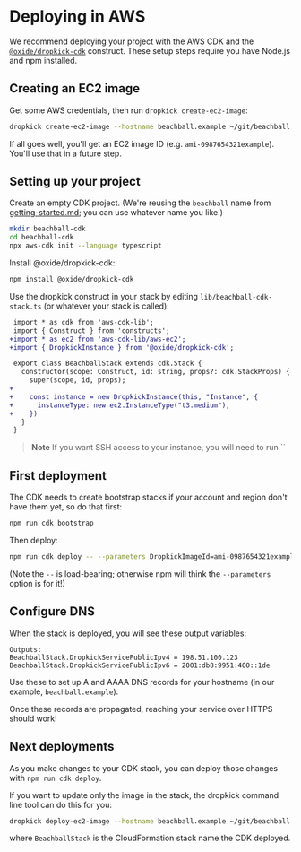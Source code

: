 # Deploying in AWS

We recommend deploying your project with the AWS CDK and the [`@oxide/dropkick-cdk`](https://www.npmjs.com/package/@oxide/dropkick-cdk) construct. These setup steps require you have Node.js and npm installed.

## Creating an EC2 image

Get some AWS credentials, then run `dropkick create-ec2-image`:

```bash
dropkick create-ec2-image --hostname beachball.example ~/git/beachball
```

If all goes well, you'll get an EC2 image ID (e.g. `ami-0987654321example`). You'll use that in a future step.

## Setting up your project

Create an empty CDK project. (We're reusing the `beachball` name from [getting-started.md](./getting-started.md); you can use whatever name you like.)

```bash
mkdir beachball-cdk
cd beachball-cdk
npx aws-cdk init --language typescript
```

Install @oxide/dropkick-cdk:

```bash
npm install @oxide/dropkick-cdk
```

Use the dropkick construct in your stack by editing `lib/beachball-cdk-stack.ts` (or whatever your stack is called):

```diff
 import * as cdk from 'aws-cdk-lib';
 import { Construct } from 'constructs';
+import * as ec2 from 'aws-cdk-lib/aws-ec2';
+import { DropkickInstance } from '@oxide/dropkick-cdk';

 export class BeachballStack extends cdk.Stack {
   constructor(scope: Construct, id: string, props?: cdk.StackProps) {
     super(scope, id, props);
+
+    const instance = new DropkickInstance(this, "Instance", {
+      instanceType: new ec2.InstanceType("t3.medium"),
+    })
   }
 }
```

> **Note**
> If you want SSH access to your instance, you will need to run ``

## First deployment

The CDK needs to create bootstrap stacks if your account and region don't have them yet, so do that first:

```bash
npm run cdk bootstrap
```

Then deploy:

```bash
npm run cdk deploy -- --parameters DropkickImageId=ami-0987654321example
```

(Note the `--` is load-bearing; otherwise npm will think the `--parameters` option is for it!)

## Configure DNS

When the stack is deployed, you will see these output variables:

```
Outputs:
BeachballStack.DropkickServicePublicIpv4 = 198.51.100.123
BeachballStack.DropkickServicePublicIpv6 = 2001:db8:9951:400::1de
```

Use these to set up A and AAAA DNS records for your hostname (in our example, `beachball.example`).

Once these records are propagated, reaching your service over HTTPS should work!

## Next deployments

As you make changes to your CDK stack, you can deploy those changes with `npm run cdk deploy`.

If you want to update only the image in the stack, the dropkick command line tool can do this for you:

```bash
dropkick deploy-ec2-image --hostname beachball.example ~/git/beachball BeachballStack
```

where `BeachballStack` is the CloudFormation stack name the CDK deployed.
